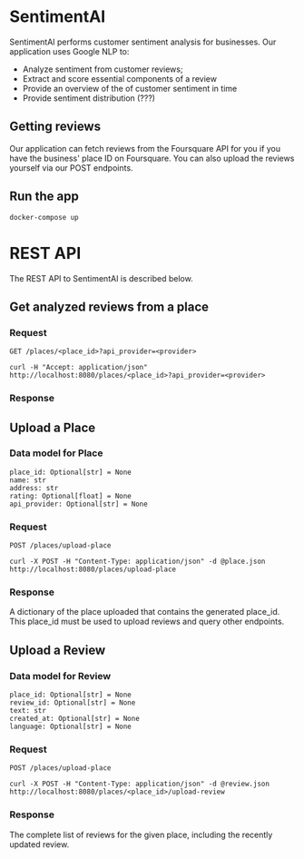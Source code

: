 # SentimentAI

SentimentAI performs customer sentiment analysis for businesses. Our application uses Google NLP to:
- Analyze sentiment from customer reviews;
- Extract and score essential components of a review
- Provide an overview of the of customer sentiment in time
- Provide sentiment distribution (???)

## Getting reviews

Our application can fetch reviews from the Foursquare API for you if you have the business' place ID on Foursquare.
You can also upload the reviews yourself via our POST endpoints.

## Run the app

    docker-compose up
    
# REST API

The REST API to SentimentAI is described below.

## Get analyzed reviews from a place

### Request

`GET /places/<place_id>?api_provider=<provider>`

    curl -H "Accept: application/json" http://localhost:8080/places/<place_id>?api_provider=<provider>

### Response


## Upload a Place

### Data model for Place

    place_id: Optional[str] = None
    name: str
    address: str
    rating: Optional[float] = None
    api_provider: Optional[str] = None

### Request

`POST /places/upload-place`

    curl -X POST -H "Content-Type: application/json" -d @place.json http://localhost:8080/places/upload-place

### Response

A dictionary of the place uploaded that contains the generated place_id. This place_id must be used to upload reviews and query other endpoints.

## Upload a Review

### Data model for Review

    place_id: Optional[str] = None
    review_id: Optional[str] = None
    text: str
    created_at: Optional[str] = None
    language: Optional[str] = None

### Request

`POST /places/upload-place`

    curl -X POST -H "Content-Type: application/json" -d @review.json http://localhost:8080/places/<place_id>/upload-review

### Response

The complete list of reviews for the given place, including the recently updated review.
